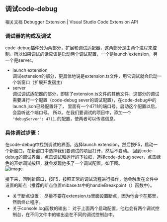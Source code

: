 ## 调试code-debug
相关文档
Debugger Extension | Visual Studio Code Extension API
### 调试器的构成及调试
code-debug插件分为两部分，扩展和调试适配器，这两部分是由两个进程来控制。所以如果调试的话应该是启动两个调试配置，一个是launch extension，另一个是server。
+ launch extension    
调试extension的部分，更具体地说是extension.ts文件，用它调试就会启动一个新窗口（扩展开发宿主)
+ server    
调试调试适配器的部分，即除了extension.ts文件的其他文件，这部分的调试需要进行一个配置（code-debug sever的调试配置），在code-debug中的launch.json已经配置好了，
里面有一个4711的端口号，启动这个配置以后，会监听这个端口号。
所以，在我们要调试的项目中，添加一个``` "debugServer": 4711,```的配置，使两者可以传递信息。
  
### 具体调试步骤：
在code-debug中找到调试的界面，选择launch extension，然后按F5，启动一个新窗口，在新窗口中选择我们要调试的项目打开，然后不要动。
回到code-debug的调试界面，点击调试和运行的下拉框，选择code-debug sever，点击绿色的开始调试按钮，就会发现他多了一个调试配置，如下图。     
![image](https://github.com/user-attachments/assets/5cfd22bc-75bc-44ce-a4d9-b4591ab73287)


接下来，回到新窗口，按F5，按照正常的调试流程进行操作，他会触发在文件中设置的断点（推荐的断点位置mibase.ts中的handleBreakpoint（）函数中）。

+ 关于断点设置：    尽量不要在extension.ts里面设置断点，因为他会卡在那里，然后终止程序。
+ 关于console.log函数的输出：    对于上面两个启动配置，他也会有两个调试控制台，在不同文件中的输出会在不同的调试控制台中。
